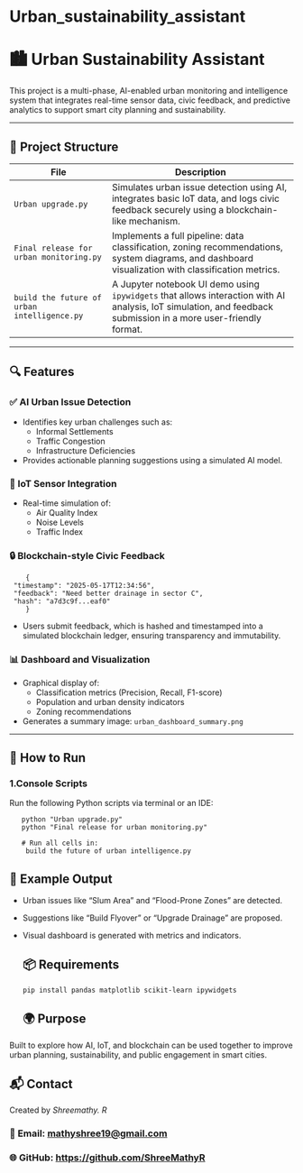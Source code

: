 # Urban_sustainability_assistant
# 🏙️ Urban Sustainability Assistant

This project is a multi-phase, AI-enabled urban monitoring and intelligence system that integrates real-time sensor data, civic feedback, and predictive analytics to support smart city planning and sustainability.

---

## 📁 Project Structure

| File | Description |
|------|-------------|
| `Urban upgrade.py` | Simulates urban issue detection using AI, integrates basic IoT data, and logs civic feedback securely using a blockchain-like mechanism. |
| `Final release for urban monitoring.py` | Implements a full pipeline: data classification, zoning recommendations, system diagrams, and dashboard visualization with classification metrics. |
| `build the future of urban intelligence.py` | A Jupyter notebook UI demo using `ipywidgets` that allows interaction with AI analysis, IoT simulation, and feedback submission in a more user-friendly format. |

---

## 🔍 Features

### ✅ AI Urban Issue Detection
- Identifies key urban challenges such as:
  - Informal Settlements
  - Traffic Congestion
  - Infrastructure Deficiencies
- Provides actionable planning suggestions using a simulated AI model.

### 📡 IoT Sensor Integration
- Real-time simulation of:
  - Air Quality Index
  - Noise Levels
  - Traffic Index

### 🔒 Blockchain-style Civic Feedback
        {
     "timestamp": "2025-05-17T12:34:56",
     "feedback": "Need better drainage in sector C",
     "hash": "a7d3c9f...eaf0"
        }

- Users submit feedback, which is hashed and timestamped into a simulated blockchain ledger, ensuring transparency and immutability.

### 📊 Dashboard and Visualization
- Graphical display of:
  - Classification metrics (Precision, Recall, F1-score)
  - Population and urban density indicators
  - Zoning recommendations
- Generates a summary image: `urban_dashboard_summary.png`

---

  ## 🚀 How to Run

  
  ### 1.Console Scripts
  Run the following Python scripts via terminal or an IDE:


       python "Urban upgrade.py"
       python "Final release for urban monitoring.py"
       
       # Run all cells in:
        build the future of urban intelligence.py
  ## 📌 Example Output
- Urban issues like “Slum Area” and “Flood-Prone Zones” are detected.

- Suggestions like “Build Flyover” or “Upgrade Drainage” are proposed.

- Visual dashboard is generated with metrics and indicators.

  ## 📦 Requirements
      pip install pandas matplotlib scikit-learn ipywidgets

  ## 🌍 Purpose
Built to explore how AI, IoT, and blockchain can be used together to improve urban planning, sustainability, and public engagement in smart cities.

## 📬 Contact
   Created by *Shreemathy. R*
   
### 📧 Email: mathyshree19@gmail.com
### 🌐 GitHub: https://github.com/ShreeMathyR

      




